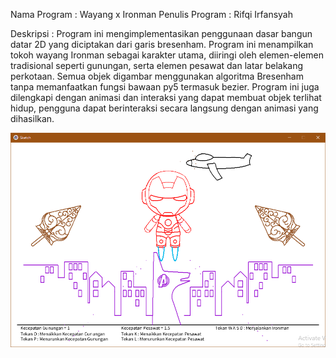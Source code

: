 Nama Program	: Wayang x Ironman
Penulis Program	: Rifqi Irfansyah

Deskripsi	: 
Program ini mengimplementasikan penggunaan dasar bangun datar 2D yang diciptakan dari garis bresenham. Program ini menampilkan tokoh wayang Ironman sebagai karakter utama, diiringi oleh elemen-elemen tradisional seperti gunungan, serta elemen pesawat dan latar belakang perkotaan. 
Semua objek digambar menggunakan algoritma Bresenham tanpa memanfaatkan fungsi bawaan py5 termasuk bezier. Program ini juga dilengkapi dengan animasi dan interaksi yang dapat membuat objek terlihat hidup, pengguna dapat berinteraksi secara langsung dengan animasi yang dihasilkan.

![alt text](089_Output.png)